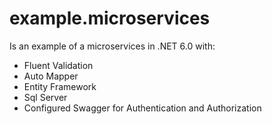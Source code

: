 # example.microservices
Is an example of a microservices in .NET 6.0 with:

* Fluent Validation
* Auto Mapper
* Entity Framework
* Sql Server
* Configured Swagger for Authentication and Authorization

